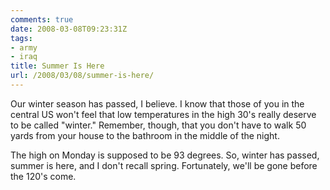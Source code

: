 ```yaml
---
comments: true
date: 2008-03-08T09:23:31Z
tags:
- army
- iraq
title: Summer Is Here
url: /2008/03/08/summer-is-here/
---
```


<p>Our winter season has passed, I believe. I know that those of you in the central US won't feel that low temperatures in the high 30's really deserve to be called "winter." Remember, though, that you don't have to walk 50 yards from your house to the bathroom in the middle of the night.</p>
<p>The high on Monday is supposed to be 93 degrees. So, winter has passed, summer is here, and I don't recall spring. Fortunately, we'll be gone before the 120's come.</p>
